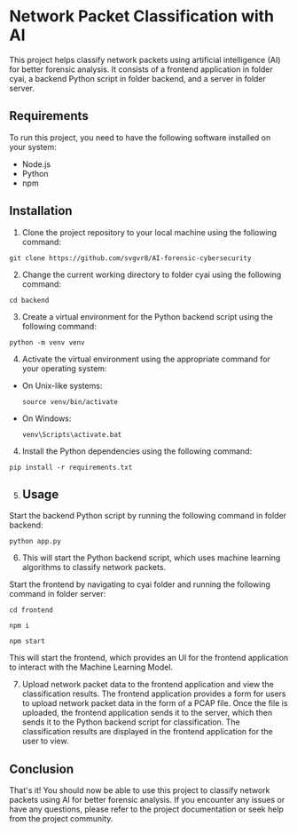 # Network Packet Classification with AI

This project helps classify network packets using artificial intelligence (AI) for better forensic analysis. It consists of a frontend application in folder cyai, a backend Python script in folder backend, and a server in folder server.

## Requirements

To run this project, you need to have the following software installed on your system:

- Node.js
- Python
- npm

## Installation

1. Clone the project repository to your local machine using the following command:

```
git clone https://github.com/svgvr8/AI-forensic-cybersecurity

```

2. Change the current working directory to folder cyai using the following command:

```
cd backend
```

3. Create a virtual environment for the Python backend script using the following command:

```
python -m venv venv

```


4. Activate the virtual environment using the appropriate command for your operating system:

- On Unix-like systems:

  ```
  source venv/bin/activate
  ```

- On Windows:

  ```
  venv\Scripts\activate.bat
  ```

4. Install the Python dependencies using the following command:


```
pip install -r requirements.txt
```
5. ## Usage

Start the backend Python script by running the following command in folder backend:


```
python app.py

```
6. This will start the Python backend script, which uses machine learning algorithms to classify network packets.

Start the frontend by navigating to cyai folder and running the following command in folder server:

``` cd frontend ```

``` npm i ```

``` npm start ```


This will start the frontend, which provides an UI for the frontend application to interact with the Machine Learning Model.

7. Upload network packet data to the frontend application and view the classification results. The frontend application provides a form for users to upload network packet data in the form of a PCAP file. Once the file is uploaded, the frontend application sends it to the server, which then sends it to the Python backend script for classification. The classification results are displayed in the frontend application for the user to view.

## Conclusion

That's it! You should now be able to use this project to classify network packets using AI for better forensic analysis. If you encounter any issues or have any questions, please refer to the project documentation or seek help from the project community.


